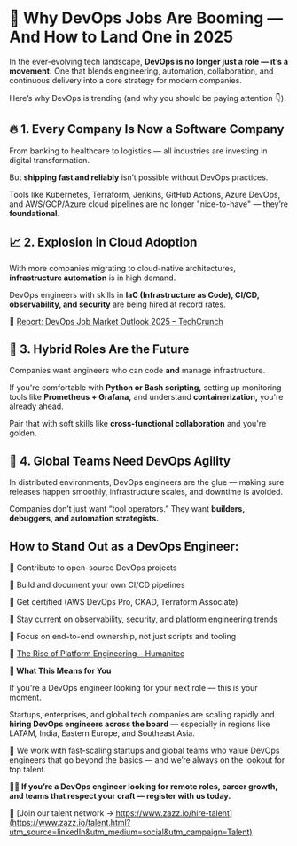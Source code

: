 # **🚀 Why DevOps Jobs Are Booming — And How to Land One in 2025**

In the ever-evolving tech landscape, **DevOps is no longer just a role — it’s a movement.** One that blends engineering, automation, collaboration, and continuous delivery into a core strategy for modern companies. 

Here’s why DevOps is trending (and why you should be paying attention 👇): 
 

## **🔥 1. Every Company Is Now a Software Company**

From banking to healthcare to logistics — all industries are investing in digital transformation. 

 But **shipping fast and reliably** isn’t possible without DevOps practices. 

Tools like Kubernetes, Terraform, Jenkins, GitHub Actions, Azure DevOps, and AWS/GCP/Azure cloud pipelines are no longer "nice-to-have" — they’re __foundational__.  

## **📈 2. Explosion in Cloud Adoption** 

With more companies migrating to cloud-native architectures, **infrastructure automation** is in high demand. 

 DevOps engineers with skills in **IaC (Infrastructure as Code), CI/CD, observability, and security** are being hired at record rates. 

 🔗 [Report: DevOps Job Market Outlook 2025 – TechCrunch](https://techcrunch.com/2020/08/25/as-devops-takes-off-site-reliability-engineers-are-flying-high/)

 

## **🧠 3. Hybrid Roles Are the Future** 

Companies want engineers who can code **and** manage infrastructure.  

 If you're comfortable with **Python or Bash scripting,** setting up monitoring tools like **Prometheus + Grafana,** and understand **containerization,** you're already ahead. 
 
 Pair that with soft skills like **cross-functional collaboration** and you're golden. 



## **💼 4. Global Teams Need DevOps Agility** 

In distributed environments, DevOps engineers are the glue — making sure releases happen smoothly, infrastructure scales, and downtime is avoided.  

Companies don’t just want “tool operators.” They want **builders, debuggers, and automation strategists.**
 

## **How to Stand Out as a DevOps Engineer:** 

🔹 Contribute to open-source DevOps projects 

 🔹 Build and document your own CI/CD pipelines 

 🔹 Get certified (AWS DevOps Pro, CKAD, Terraform Associate) 

 🔹 Stay current on observability, security, and platform engineering trends

 🔹 Focus on end-to-end ownership, not just scripts and tooling 

 🔗 [The Rise of Platform Engineering – Humanitec]()

 **👀 What This Means for You**

 If you're a DevOps engineer looking for your next role — this is your moment. 

Startups, enterprises, and global tech companies are scaling rapidly and **hiring DevOps engineers across the board** — especially in regions like LATAM, India, Eastern Europe, and Southeast Asia. 

💼 We work with fast-scaling startups and global teams who value DevOps engineers that go beyond the basics — and we’re always on the lookout for top talent. 

**🧑‍💻 If you’re a DevOps engineer looking for remote roles, career growth, and teams that respect your craft — register with us today.**

🔗 [Join our talent network → https://www.zazz.io/hire-talent](https://www.zazz.io/talent.html?utm_source=linkedIn&utm_medium=social&utm_campaign=Talent)


